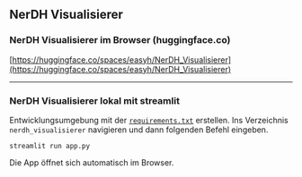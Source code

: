 ## **NerDH Visualisierer** 

### **NerDH Visualisierer im Browser (huggingface.co)**

[https://huggingface.co/spaces/easyh/NerDH_Visualisierer](https://huggingface.co/spaces/easyh/NerDH_Visualisierer)

___________________________________________


### **NerDH Visualisierer lokal mit streamlit** 

Entwicklungsumgebung mit der [`requirements.txt`](https://github.com/easyh/NerDH/blob/main/requirements.txt) erstellen. Ins Verzeichnis `nerdh_visualisierer` navigieren und dann folgenden Befehl eingeben. 

    streamlit run app.py 
    
Die App öffnet sich automatisch im Browser. 

